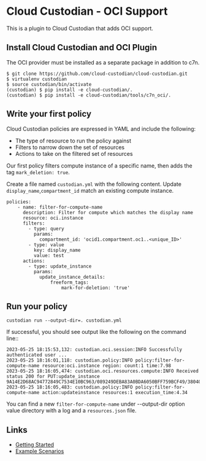 # Cloud Custodian - OCI Support

This is a plugin to Cloud Custodian that adds OCI support.

## Install Cloud Custodian and OCI Plugin

The OCI provider must be installed as a separate package in addition to c7n.

    $ git clone https://github.com/cloud-custodian/cloud-custodian.git
    $ virtualenv custodian
    $ source custodian/bin/activate
    (custodian) $ pip install -e cloud-custodian/.
    (custodian) $ pip install -e cloud-custodian/tools/c7n_oci/.

## Write your first policy

Cloud Custodian policies are expressed in YAML and include the following:

* The type of resource to run the policy against
* Filters to narrow down the set of resources
* Actions to take on the filtered set of resources

Our first policy filters compute instance of a specific name, then adds the tag ``mark_deletion: true``.

Create a file named ``custodian.yml`` with the following content. Update ``display_name``,``compartment_id`` match an existing compute instance.

    policies:
        - name: filter-for-compute-name
          description: Filter for compute which matches the display name
          resource: oci.instance
          filters:
            - type: query
              params:
                compartment_id: 'ocid1.compartment.oc1..<unique_ID>'
            - type: value
              key: display_name
              value: test
          actions:
            - type: update_instance
              params:
                update_instance_details:
                    freeform_tags:
                        mark-for-deletion: 'true'

## Run your policy

    custodian run --output-dir=. custodian.yml

If successful, you should see output like the following on the command line::

    2023-05-25 18:15:53,132: custodian.oci.session:INFO Successfully authenticated user ...
    2023-05-25 18:16:01,118: custodian.policy:INFO policy:filter-for-compute-name resource:oci.instance region: count:1 time:7.98
    2023-05-25 18:16:05,474: custodian.oci.resources.compute:INFO Received status 200 for PUT:update_instance 9A14E2D68AC94772849C7534E10BC963/089249DEBA83A0BDA6050BFF759BCF49/38040CF37F356743B539E653B2DED1E0
    2023-05-25 18:16:05,483: custodian.policy:INFO policy:filter-for-compute-name action:updateinstance resources:1 execution_time:4.34

You can find a new ``filter-for-compute-name`` under --output-dir option value directory with a log and a ``resources.json`` file.

## Links
- [Getting Started](https://cloudcustodian.io/docs/oci/gettingstarted.html)
- [Example Scenarios](https://cloudcustodian.io/docs/oci/examples/index.html)